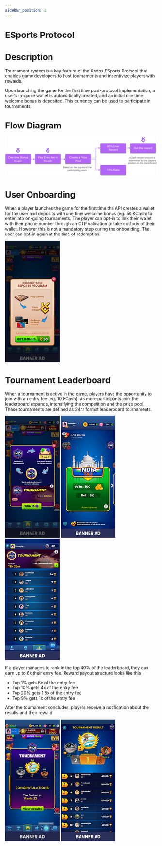 ```yaml
---
sidebar_position: 2
---
```


# ESports Protocol


# Description

Tournament system is a key feature of the Kratos ESports Protocol that enables game developers to host tournaments and incentivize players with rewards.

Upon launching the game for the first time post-protocol implementation, a user's in-game wallet is automatically created, and an initial one time welcome bonus is deposited. This currency can be used to participate in tournaments.

# Flow Diagram

![Image](../../static/Images/Esports/es_02_flow.png)


# User Onboarding

When a player launches the game for the first time the API creates a wallet for the user and deposits with one time welcome bonus (eg. 50 KCash) to enter into on-going tournaments. The player can opt-in to link their wallet with their phone number through an OTP validation to take custody of their wallet. However this is not a mandatory step during the onboarding. The user can opt-in again at the time of redemption.

![Image](../../static/Images/Esports/es_03_user_onboard_image18.png)
<!-- ![Image](../../static/Images/Esports/es_10_KCash_02_iimage7.png)
![Image](../../static/Images/Esports/es_11_KCash_03_iimage9.png) -->

# Tournament Leaderboard


When a tournament is active in the game, players have the opportunity to join with an entry fee (eg. 10 KCash). As more participants join, the leaderboard expands, intensifying the competition and the prize pool. These tournaments are defined as 24hr format leaderboard tournaments.





![Image](../../static/Images/Esports/es_04_tourament_01_image13.png)
![Image](../../static/Images/Esports/es_05_tourament_02_image10.png)
![Image](../../static/Images/Esports/es_06_tourament_03_image8.png)


If a player manages to rank in the top 40% of the leaderboard, they can earn up to 6x their entry fee. 
Reward payout structure looks like this 
- Top 1% gets 6x of the entry fee
- Top 10% gets 4x of the entry fee
- Top 20% gets 1.5x of the entry fee
- Top 9% gets 1x of the entry fee

After the tournament concludes, players receive a notification about the results and their reward. 

![Image](../../static/Images/Esports/es_07_tourament_04_image11.png)
![Image](../../static/Images/Esports/es_08_tourament_05_image4.png)

